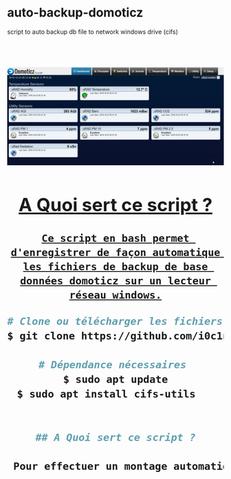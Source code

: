 # auto-backup-domoticz
script to auto backup db file to network windows drive (cifs)

<h1 align="center">
  <br>
  <a href="https://github.com/i0c1n/auto-backup-domoticz"><img src="/jpg/screen.jpg?raw=true" alt="Logo" 
 </h1>


## A Quoi sert ce script ?   
    
    Ce script en bash permet d'enregistrer de façon automatique les fichiers de backup de base données domoticz sur un lecteur réseau windows.
    
    
```bash
# Clone ou télécharger les fichiers bash 
$ git clone https://github.com/i0c1n/auto-backup-domoticz

# Dépendance nécessaires 
$ sudo apt update
$ sudo apt install cifs-utils   


## A Quoi sert ce script ?
    
 Pour effectuer un montage automatique du répertoire au démarrage la commande suivante :  //192.168.0.100/domoticz-backup /mnt/backup cifs username=backup.domoticz,password=pbGpAt8865dJyd 0 0  est ajouté dans le fichier de configuration fstab dans le répertoire /etc.
    
    
